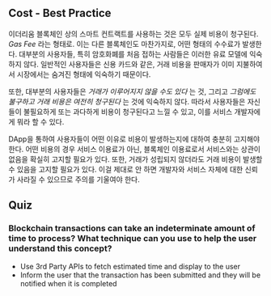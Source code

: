 ## Cost - Best Practice

이더리움 블록체인 상의 스마트 컨트랙트를 사용하는 것은 모두 실제 비용이 청구된다. *Gas Fee* 라는 형태로. 이는 다른 블록체인도 마찬가지로, 어떤 형태의 수수료가 발생한다. 대부분의 사용자들, 특히 암호화폐를 처음 접하는 사람들은 이러한 유료 모델에 익숙하지 않다. 일반적인 사용자들은 신용 카드와 같은, 거래 비용을 판매자가 이미 지불하여서 시장에서는 숨겨진 형태에 익숙하기 때문이다.

또한, 대부분의 사용자들은 *거래가 이루어지지 않을 수도 있다* 는 것, 그리고 *그럼에도 불구하고 거래 비용은 여전히 청구된다* 는 것에 익숙하지 않다. 따라서 사용자들은 자신들이 불필요하게 또는 과다하게 비용이 청구된다고 느낄 수 있고, 이를 서비스 개발자에게 뭐라 할 수 있다.

DApp을 통하여 사용자들이 어떤 이유로 비용이 발생하는지에 대하여 충분히 고지해야 한다. 어떤 비용의 경우 서비스 이용료가 아닌, 블록체인 이용료로서 서비스와는 상관이 없음을 확실히 고지할 필요가 있다. 또한, 거래가 성립되지 않더라도 거래 비용이 발생할 수 있음을 고지할 필요가 있다. 이걸 제대로 안 하면 개발자와 서비스 자체에 대한 신뢰가 사라질 수 있으므로 주의를 기울여야 한다.

## Quiz

### Blockchain transactions can take an indeterminate amount of time to process? What technique can you use to help the user understand this concept?

- Use 3rd Party APIs to fetch estimated time and display to the user
- Inform the user that the transaction has been submitted and they will be notified when it is completed
